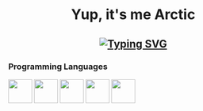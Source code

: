 <h1 align="center">
Yup, it's me Arctic

  
  <h2 align="center">
    
[![Typing SVG](https://readme-typing-svg.herokuapp.com?duration=3000&center=true&width=450&lines=arctic1337;UD+on+BE+%26+EAC;Popular+in+Cheating+Community;Fucking+%26+Bypassing+Anticheats;discord.gg/beatware)](https://git.io/typing-svg)

### Programming Languages

<p>
  

<img width ='48px' src ='https://raw.githubusercontent.com/rahulbanerjee26/githubProfileReadmeGenerator/main/icons/c.svg'> </a>
<img width ='48px' src ='https://raw.githubusercontent.com/rahulbanerjee26/githubProfileReadmeGenerator/main/icons/cpp.svg'> </a>
<img width ='48px' src ='https://raw.githubusercontent.com/rahulbanerjee26/githubProfileReadmeGenerator/main/icons/csharp.svg'> </a>
<img width ='48px' src ='https://raw.githubusercontent.com/rahulbanerjee26/githubProfileReadmeGenerator/main/icons/css.svg'> </a>
<img width ='48px' src ='https://raw.githubusercontent.com/rahulbanerjee26/githubProfileReadmeGenerator/main/icons/html.svg'> </a>


</a>
<p>
		 
		 
		 
		 
